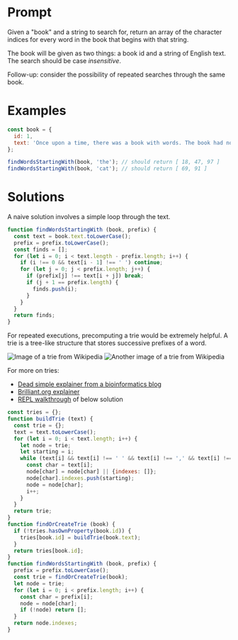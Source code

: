 # Prompt

Given a "book" and a string to search for, return an array of the character indices for every word in the book that begins with that string.

The book will be given as two things: a book id and a string of English text. The search should be case *insensitive*.

Follow-up: consider the possibility of repeated searches through the same book.

# Examples

```js
const book = {
  id: 1,
  text: 'Once upon a time, there was a book with words. The book had not been catalogued, but would catch the eyes of onlookers nonetheless.'
};

findWordsStartingWith(book, 'the'); // should return [ 18, 47, 97 ]
findWordsStartingWith(book, 'cat'); // should return [ 69, 91 ]
```

# Solutions

A naive solution involves a simple loop through the text.

```js
function findWordsStartingWith (book, prefix) {
  const text = book.text.toLowerCase();
  prefix = prefix.toLowerCase();
  const finds = [];
  for (let i = 0; i < text.length - prefix.length; i++) {
    if (i !== 0 && text[i - 1] !== ' ') continue;
    for (let j = 0; j < prefix.length; j++) {
      if (prefix[j] !== text[i + j]) break;
      if (j + 1 == prefix.length) {
        finds.push(i);
      }
    }
  }
  return finds;
}
```

For repeated executions, precomputing a trie would be extremely helpful. A trie is a tree-like structure that stores successive prefixes of a word.

![Image of a trie from Wikipedia](https://upload.wikimedia.org/wikipedia/commons/thumb/b/be/Trie_example.svg/400px-Trie_example.svg.png) ![Another image of a trie from Wikipedia](https://upload.wikimedia.org/wikipedia/commons/thumb/a/ae/Patricia_trie.svg/320px-Patricia_trie.svg.png)

For more on tries:
- [Dead simple explainer from a bioinformatics blog](http://bioinformatics.cvr.ac.uk/blog/trie-data-structure/)
- [Brilliant.org explainer](https://brilliant.org/wiki/tries/)
- [REPL walkthrough](https://repl.it/JsXG/2) of below solution

```js
const tries = {};
function buildTrie (text) {
  const trie = {};
  text = text.toLowerCase();
  for (let i = 0; i < text.length; i++) {
    let node = trie;
    let starting = i;
    while (text[i] && text[i] !== ' ' && text[i] !== ',' && text[i] !== '.') {
      const char = text[i];
      node[char] = node[char] || {indexes: []};
      node[char].indexes.push(starting);
      node = node[char];
      i++;
    }
  }
  return trie;
}
function findOrCreateTrie (book) {
  if (!tries.hasOwnProperty(book.id)) {
    tries[book.id] = buildTrie(book.text);
  }
  return tries[book.id];
}
function findWordsStartingWith (book, prefix) {
  prefix = prefix.toLowerCase();
  const trie = findOrCreateTrie(book);
  let node = trie;
  for (let i = 0; i < prefix.length; i++) {
    const char = prefix[i];
    node = node[char];
    if (!node) return [];
  }
  return node.indexes;
}
```
